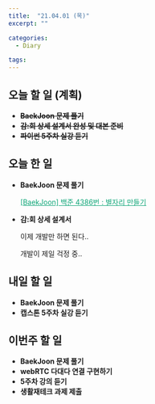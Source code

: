 ```yaml
---
title:  "21.04.01 (목)"
excerpt: ""

categories:
  - Diary

tags:
---
```


## 오늘 할 일 (계획)

- ~~**BaekJoon 문제 풀기**~~
- **~~감:회 상세 설계서 완성 및 대본 준비~~**
- ~~**파이썬 5주차 실강 듣기**~~


## 오늘 한 일

- **BaekJoon 문제 풀기**

  <a href="https://nam-ki-bok.github.io/baekjoon/Baek_4386/" style="color:#0FA678" target="_blank">[BaekJoon] 백준 4386번 : 별자리 만들기</a>

- **감:회 상세 설계서**

  이제 개발만 하면 된다..

  개발이 제일 걱정 중..


##  내일 할 일

- **BaekJoon 문제 풀기**
- **캡스톤 5주차 실강 듣기**

## 이번주 할 일

- **BaekJoon 문제 풀기**
- **webRTC 다대다 연결 구현하기**
- **5주차 강의 듣기**
- **생활재테크 과제 제출**

<br>